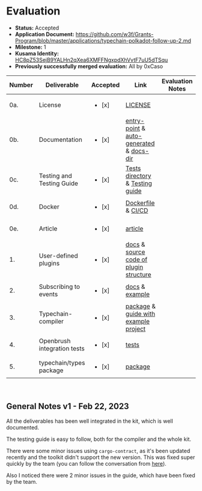 # Evaluation

- **Status:** Accepted
- **Application Document:** https://github.com/w3f/Grants-Program/blob/master/applications/typechain-polkadot-follow-up-2.md
- **Milestone:** 1
- **Kusama Identity:** [HC8pZ53SejB9YALHn2qXea6XMFFNgxpdXhVvtF7uU5dTSqu](https://kusama.subscan.io/account/HC8pZ53SejB9YALHn2qXea6XMFFNgxpdXhVvtF7uU5dTSqu)
- **Previously successfully merged evaluation:** All by 0xCaso

| Number | Deliverable | Accepted | Link | Evaluation Notes |
| ------ | ----------- | -------- | ---- |----------------- |
| 0a. | License | <ul><li>[x] </li></ul> | [LICENSE](https://github.com/727-Ventures/typechain-polkadot/blob/3e392c606939c26e158b25cc7c9c92ee3e18a0c6/LICENSE) |  | 
| 0b. | Documentation | <ul><li>[x] </li></ul> | [entry-point](https://github.com/727-Ventures/typechain-polkadot) & [auto-generated](https://github.com/727-Ventures/typechain-polkadot/tree/3e392c606939c26e158b25cc7c9c92ee3e18a0c6/docs-generated) & [docs-dir](https://github.com/727-Ventures/typechain-polkadot/tree/3e392c606939c26e158b25cc7c9c92ee3e18a0c6/docs) |  | 
| 0c. | Testing and Testing Guide | <ul><li>[x] </li></ul> | [Tests directory](https://github.com/727-Ventures/typechain-polkadot/tree/3e392c606939c26e158b25cc7c9c92ee3e18a0c6/tests) & [Testing guide](https://github.com/727-Ventures/typechain-polkadot/blob/3e392c606939c26e158b25cc7c9c92ee3e18a0c6/tests/README.md) |  | 
| 0d. | Docker | <ul><li>[x] </li></ul> | [Dockerfile](https://github.com/727-Ventures/typechain-polkadot/blob/3e392c606939c26e158b25cc7c9c92ee3e18a0c6/Dockerfile) & [CI/CD](https://github.com/727-Ventures/typechain-polkadot/blob/3e392c606939c26e158b25cc7c9c92ee3e18a0c6/.github/workflows/ci.yml) |  | 
| 0e. | Article | <ul><li>[x] </li></ul> | [article](https://medium.com/brushfam/ways-how-to-use-typechain-polkadot-in-your-project-281ef80b8dd8) |  | 
| 1. | User-defined plugins | <ul><li>[x] </li></ul> | [docs](https://github.com/727-Ventures/typechain-polkadot/tree/3e392c606939c26e158b25cc7c9c92ee3e18a0c6/packages/typechain-polkadot#plugins) & [source code of plugin structure](https://github.com/727-Ventures/typechain-polkadot/blob/3e392c606939c26e158b25cc7c9c92ee3e18a0c6/packages/typechain-polkadot/src/types/interfaces/index.ts) |  | 
| 2. | Subscribing to events | <ul><li>[x] </li></ul> | [docs](https://github.com/727-Ventures/typechain-polkadot/blob/3e392c606939c26e158b25cc7c9c92ee3e18a0c6/docs/about.md#events) & [example](https://github.com/727-Ventures/typechain-polkadot/blob/3e392c606939c26e158b25cc7c9c92ee3e18a0c6/tests/events/general.test.ts) |  | 
| 3. | Typechain-compiler | <ul><li>[x] </li></ul> | [package](https://github.com/727-Ventures/typechain-polkadot/tree/3e392c606939c26e158b25cc7c9c92ee3e18a0c6/packages/typechain-compiler) & [guide with example project](https://github.com/727-Ventures/typechain-polkadot/blob/3e392c606939c26e158b25cc7c9c92ee3e18a0c6/docs/about.md#typechain-compiler-case) |  | 
| 4. | Openbrush integration tests | <ul><li>[x] </li></ul> | [tests](https://github.com/727-Ventures/openbrush-contracts/tree/main/tests/e2e) |  | 
| 5. | typechain/types package | <ul><li>[x] </li></ul> | [package](https://github.com/727-Ventures/typechain-polkadot/tree/3e392c606939c26e158b25cc7c9c92ee3e18a0c6/packages/typechain-types) |  |
<br/>

## General Notes v1 - Feb 22, 2023
All the deliverables has been well integrated in the kit, which is well documented.

The testing guide is easy to follow, both for the compiler and the whole kit.

There were some minor issues using `cargo-contract`, as it's been updated recently and the toolkit didn't support the new version. This was fixed super quickly by the team (you can follow the conversation from [here](https://github.com/w3f/Grant-Milestone-Delivery/pull/747#pullrequestreview-1307682753)).

Also I noticed there were 2 minor issues in the guide, which have been fixed by the team.